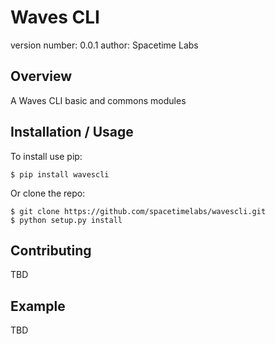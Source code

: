 Waves CLI
===============================

version number: 0.0.1
author: Spacetime Labs

Overview
--------

A Waves CLI basic and commons modules

Installation / Usage
--------------------

To install use pip:

    $ pip install wavescli


Or clone the repo:

    $ git clone https://github.com/spacetimelabs/wavescli.git
    $ python setup.py install
    
Contributing
------------

TBD

Example
-------

TBD